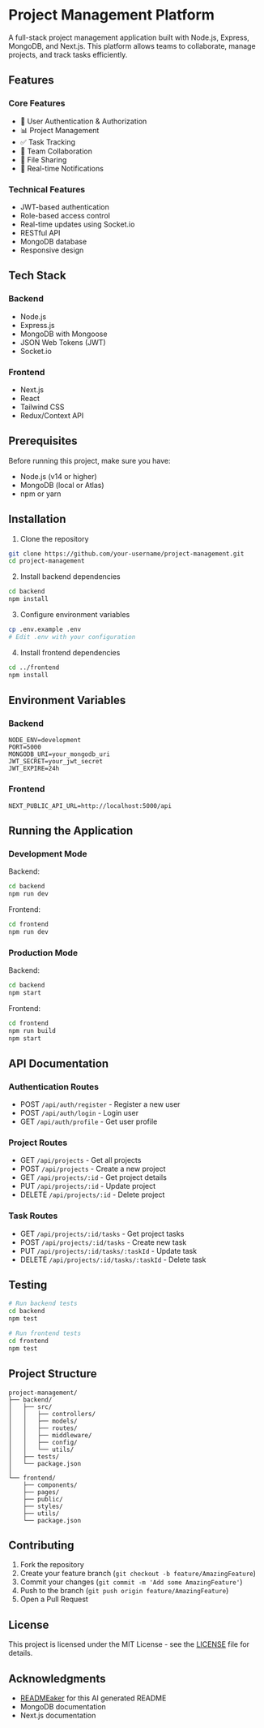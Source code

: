 # Project Management Platform

A full-stack project management application built with Node.js, Express, MongoDB, and Next.js. This platform allows teams to collaborate, manage projects, and track tasks efficiently.

## Features

### Core Features

- 👤 User Authentication & Authorization
- 📊 Project Management
- ✅ Task Tracking
- 👥 Team Collaboration
- 📁 File Sharing
- 🔔 Real-time Notifications

### Technical Features

- JWT-based authentication
- Role-based access control
- Real-time updates using Socket.io
- RESTful API
- MongoDB database
- Responsive design

## Tech Stack

### Backend

- Node.js
- Express.js
- MongoDB with Mongoose
- JSON Web Tokens (JWT)
- Socket.io

### Frontend

- Next.js
- React
- Tailwind CSS
- Redux/Context API

## Prerequisites

Before running this project, make sure you have:

- Node.js (v14 or higher)
- MongoDB (local or Atlas)
- npm or yarn

## Installation

1. Clone the repository

```bash
git clone https://github.com/your-username/project-management.git
cd project-management
```

2. Install backend dependencies

```bash
cd backend
npm install
```

3. Configure environment variables

```bash
cp .env.example .env
# Edit .env with your configuration
```

4. Install frontend dependencies

```bash
cd ../frontend
npm install
```

## Environment Variables

### Backend

```env
NODE_ENV=development
PORT=5000
MONGODB_URI=your_mongodb_uri
JWT_SECRET=your_jwt_secret
JWT_EXPIRE=24h
```

### Frontend

```env
NEXT_PUBLIC_API_URL=http://localhost:5000/api
```

## Running the Application

### Development Mode

Backend:

```bash
cd backend
npm run dev
```

Frontend:

```bash
cd frontend
npm run dev
```

### Production Mode

Backend:

```bash
cd backend
npm start
```

Frontend:

```bash
cd frontend
npm run build
npm start
```

## API Documentation

### Authentication Routes

- POST `/api/auth/register` - Register a new user
- POST `/api/auth/login` - Login user
- GET `/api/auth/profile` - Get user profile

### Project Routes

- GET `/api/projects` - Get all projects
- POST `/api/projects` - Create a new project
- GET `/api/projects/:id` - Get project details
- PUT `/api/projects/:id` - Update project
- DELETE `/api/projects/:id` - Delete project

### Task Routes

- GET `/api/projects/:id/tasks` - Get project tasks
- POST `/api/projects/:id/tasks` - Create new task
- PUT `/api/projects/:id/tasks/:taskId` - Update task
- DELETE `/api/projects/:id/tasks/:taskId` - Delete task

## Testing

```bash
# Run backend tests
cd backend
npm test

# Run frontend tests
cd frontend
npm test
```

## Project Structure

```
project-management/
├── backend/
│   ├── src/
│   │   ├── controllers/
│   │   ├── models/
│   │   ├── routes/
│   │   ├── middleware/
│   │   ├── config/
│   │   └── utils/
│   ├── tests/
│   └── package.json
│
└── frontend/
    ├── components/
    ├── pages/
    ├── public/
    ├── styles/
    ├── utils/
    └── package.json
```

## Contributing

1. Fork the repository
2. Create your feature branch (`git checkout -b feature/AmazingFeature`)
3. Commit your changes (`git commit -m 'Add some AmazingFeature'`)
4. Push to the branch (`git push origin feature/AmazingFeature`)
5. Open a Pull Request

## License

This project is licensed under the MIT License - see the [LICENSE](LICENSE) file for details.

## Acknowledgments

- [READMEaker](https://readme.works) for this AI generated README
- MongoDB documentation
- Next.js documentation
